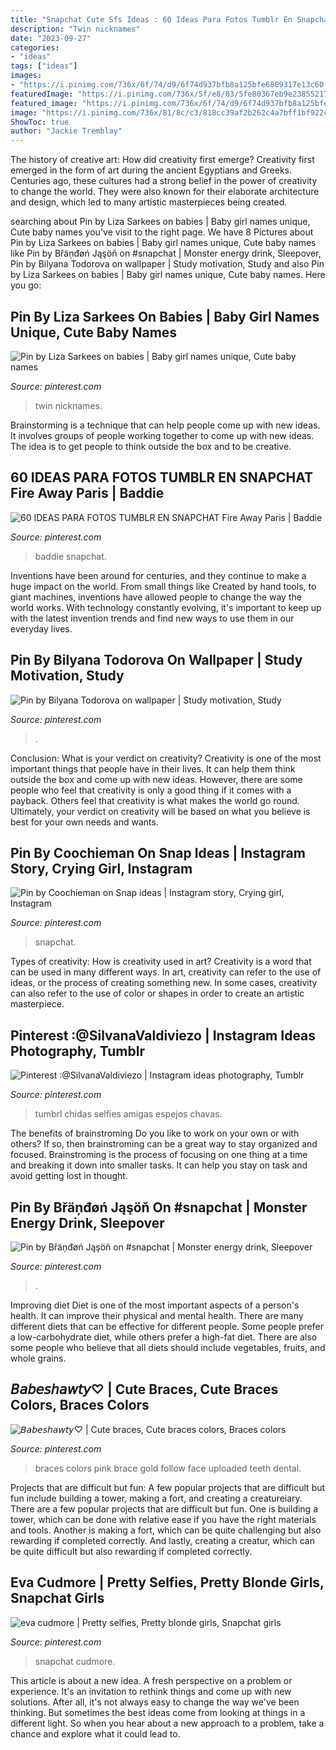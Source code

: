 ```yaml
---
title: "Snapchat Cute Sfs Ideas : 60 Ideas Para Fotos Tumblr En Snapchat Fire Away Paris"
description: "Twin nicknames"
date: "2023-09-27"
categories:
- "ideas"
tags: ["ideas"]
images:
- "https://i.pinimg.com/736x/6f/74/d9/6f74d937bfb8a125bfe6809317e13c60.jpg"
featuredImage: "https://i.pinimg.com/736x/5f/e8/03/5fe80367eb9e23855217efdc995372f8.jpg"
featured_image: "https://i.pinimg.com/736x/6f/74/d9/6f74d937bfb8a125bfe6809317e13c60.jpg"
image: "https://i.pinimg.com/736x/81/8c/c3/818cc39af2b262c4a7bff1bf922cd98a.jpg"
ShowToc: true
author: "Jackie Tremblay"
---
```



The history of creative art: How did creativity first emerge?
Creativity first emerged in the form of art during the ancient Egyptians and Greeks. Centuries ago, these cultures had a strong belief in the power of creativity to change the world. They were also known for their elaborate architecture and design, which led to many artistic masterpieces being created.

	

		
searching about Pin by Liza Sarkees on babies | Baby girl names unique, Cute baby names you've visit to the right page. We have 8 Pictures about Pin by Liza Sarkees on babies | Baby girl names unique, Cute baby names like Pin by Břäņđøń Jąşöň on #snapchat | Monster energy drink, Sleepover, Pin by Bilyana Todorova on wallpaper | Study motivation, Study and also Pin by Liza Sarkees on babies | Baby girl names unique, Cute baby names. Here you go:
		
    
## Pin By Liza Sarkees On Babies | Baby Girl Names Unique, Cute Baby Names

<img loading=lazy src="https://i.pinimg.com/736x/5f/e8/03/5fe80367eb9e23855217efdc995372f8.jpg" onerror="this.onerror=null;this.src='https://tse3.mm.bing.net/th?id=OIP.0ZtMsbWOhWw5B81tSo3x1QHaJT&amp;pid=15.1';" alt="Pin by Liza Sarkees on babies | Baby girl names unique, Cute baby names">

_Source: pinterest.com_

>twin nicknames. 

	

Brainstorming is a technique that can help people come up with new ideas. It involves groups of people working together to come up with new ideas. The idea is to get people to think outside the box and to be creative.

    
## 60 IDEAS PARA FOTOS TUMBLR EN SNAPCHAT Fire Away Paris | Baddie

<img loading=lazy src="https://i.pinimg.com/736x/cf/df/0f/cfdf0ff3cbceb87a758b0e65338608c1.jpg" onerror="this.onerror=null;this.src='https://tse4.mm.bing.net/th?id=OIP.ea9dLXf_x3XCNv1BwV2T2AHaJ4&amp;pid=15.1';" alt="60 IDEAS PARA FOTOS TUMBLR EN SNAPCHAT Fire Away Paris | Baddie">

_Source: pinterest.com_

>baddie snapchat. 

	

Inventions have been around for centuries, and they continue to make a huge impact on the world. From small things like Created by hand tools, to giant machines, inventions have allowed people to change the way the world works. With technology constantly evolving, it's important to keep up with the latest invention trends and find new ways to use them in our everyday lives.

    
## Pin By Bilyana Todorova On Wallpaper | Study Motivation, Study

<img loading=lazy src="https://i.pinimg.com/736x/4b/f1/05/4bf10585fc4c6ec22417d8ae92b36547.jpg" onerror="this.onerror=null;this.src='https://tse4.mm.bing.net/th?id=OIP.VD4roO6yPQCScRagtj8ZAAHaNL&amp;pid=15.1';" alt="Pin by Bilyana Todorova on wallpaper | Study motivation, Study">

_Source: pinterest.com_

>. 

	

Conclusion: What is your verdict on creativity?
Creativity is one of the most important things that people have in their lives. It can help them think outside the box and come up with new ideas. However, there are some people who feel that creativity is only a good thing if it comes with a payback. Others feel that creativity is what makes the world go round. Ultimately, your verdict on creativity will be based on what you believe is best for your own needs and wants.

    
## Pin By Coochieman On Snap Ideas | Instagram Story, Crying Girl, Instagram

<img loading=lazy src="https://i.pinimg.com/736x/81/8c/c3/818cc39af2b262c4a7bff1bf922cd98a.jpg" onerror="this.onerror=null;this.src='https://tse2.mm.bing.net/th?id=OIP.iEoKliUEbY0M9aTQCbRhTQHaNL&amp;pid=15.1';" alt="Pin by Coochieman on Snap ideas | Instagram story, Crying girl, Instagram">

_Source: pinterest.com_

>snapchat. 

	

Types of creativity: How is creativity used in art?
Creativity is a word that can be used in many different ways. In art, creativity can refer to the use of ideas, or the process of creating something new. In some cases, creativity can also refer to the use of color or shapes in order to create an artistic masterpiece.

    
## Pinterest :@SilvanaValdiviezo | Instagram Ideas Photography, Tumblr

<img loading=lazy src="https://i.pinimg.com/736x/39/c7/6c/39c76cc85a9d7b08d7cc675493575ba5.jpg" onerror="this.onerror=null;this.src='https://tse3.mm.bing.net/th?id=OIP.zTrd2a-T-z-9SqE95ixxEgHaJ3&amp;pid=15.1';" alt="Pinterest :@SilvanaValdiviezo | Instagram ideas photography, Tumblr">

_Source: pinterest.com_

>tumbrl chidas selfies amigas espejos chavas. 

	

The benefits of brainstroming
Do you like to work on your own or with others? If so, then brainstroming can be a great way to stay organized and focused. Brainstroming is the process of focusing on one thing at a time and breaking it down into smaller tasks. It can help you stay on task and avoid getting lost in thought.

    
## Pin By Břäņđøń Jąşöň On #snapchat | Monster Energy Drink, Sleepover

<img loading=lazy src="https://i.pinimg.com/736x/7d/71/59/7d7159dbef4931c973c65cd8a9c4a3e6.jpg" onerror="this.onerror=null;this.src='https://tse2.mm.bing.net/th?id=OIP.K7fNf5jxVmxcUath0kL1tAHaNL&amp;pid=15.1';" alt="Pin by Břäņđøń Jąşöň on #snapchat | Monster energy drink, Sleepover">

_Source: pinterest.com_

>. 

	

Improving diet
Diet is one of the most important aspects of a person's health. It can improve their physical and mental health. There are many different diets that can be effective for different people. Some people prefer a low-carbohydrate diet, while others prefer a high-fat diet. There are also some people who believe that all diets should include vegetables, fruits, and whole grains.

    
## 𝘉𝘢𝘣𝘦𝘴𝘩𝘢𝘸𝘵𝘺♡ | Cute Braces, Cute Braces Colors, Braces Colors

<img loading=lazy src="https://i.pinimg.com/736x/51/48/38/5148381eb4cc99c95aff85dc4eeea893.jpg" onerror="this.onerror=null;this.src='https://tse1.mm.bing.net/th?id=OIP.yCQcUde--26UIEiirPnl1wHaHd&amp;pid=15.1';" alt="𝘉𝘢𝘣𝘦𝘴𝘩𝘢𝘸𝘵𝘺♡ | Cute braces, Cute braces colors, Braces colors">

_Source: pinterest.com_

>braces colors pink brace gold follow face uploaded teeth dental. 

	

Projects that are difficult but fun: A few popular projects that are difficult but fun include building a tower, making a fort, and creating a creatureiary.
There are a few popular projects that are difficult but fun. One is building a tower, which can be done with relative ease if you have the right materials and tools. Another is making a fort, which can be quite challenging but also rewarding if completed correctly. And lastly, creating a creatur, which can be quite difficult but also rewarding if completed correctly.

    
## Eva Cudmore | Pretty Selfies, Pretty Blonde Girls, Snapchat Girls

<img loading=lazy src="https://i.pinimg.com/736x/6f/74/d9/6f74d937bfb8a125bfe6809317e13c60.jpg" onerror="this.onerror=null;this.src='https://tse1.mm.bing.net/th?id=OIP.ECJwqjQBqqs5soUbmMRDtgHaNK&amp;pid=15.1';" alt="eva cudmore | Pretty selfies, Pretty blonde girls, Snapchat girls">

_Source: pinterest.com_

>snapchat cudmore. 

	

This article is about a new idea. A fresh perspective on a problem or experience. It's an invitation to rethink things and come up with new solutions. After all, it's not always easy to change the way we've been thinking. But sometimes the best ideas come from looking at things in a different light. So when you hear about a new approach to a problem, take a chance and explore what it could lead to.

